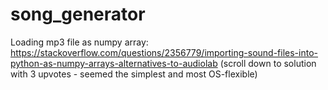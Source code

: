 # song_generator

Loading mp3 file as numpy array: https://stackoverflow.com/questions/2356779/importing-sound-files-into-python-as-numpy-arrays-alternatives-to-audiolab
(scroll down to solution with 3 upvotes - seemed the simplest and most OS-flexible)